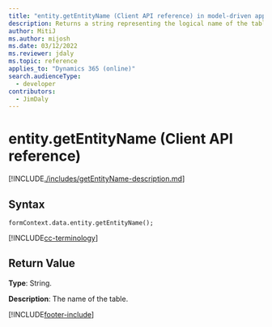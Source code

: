 ```yaml
---
title: "entity.getEntityName (Client API reference) in model-driven apps"
description: Returns a string representing the logical name of the table for the record.
author: MitiJ
ms.author: mijosh
ms.date: 03/12/2022
ms.reviewer: jdaly
ms.topic: reference
applies_to: "Dynamics 365 (online)"
search.audienceType: 
  - developer
contributors:
  - JimDaly
---
```

# entity.getEntityName (Client API reference)


[!INCLUDE[./includes/getEntityName-description.md](./includes/getEntityName-description.md)]

## Syntax

`formContext.data.entity.getEntityName();`

[!INCLUDE[cc-terminology](../../../../data-platform/includes/cc-terminology.md)]

## Return Value

**Type**: String.

**Description**: The name of the table.





[!INCLUDE[footer-include](../../../../../includes/footer-banner.md)]
